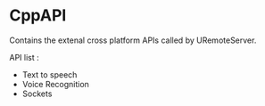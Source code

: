 CppAPI
======

Contains the extenal cross platform APIs called by URemoteServer.

API list :
- Text to speech
- Voice Recognition
- Sockets